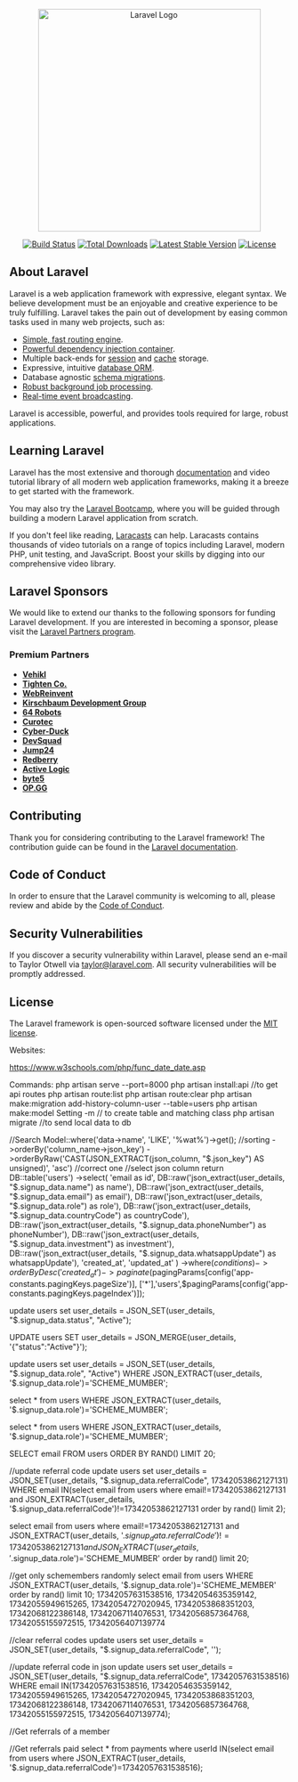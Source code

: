 <p align="center"><a href="https://laravel.com" target="_blank"><img src="https://raw.githubusercontent.com/laravel/art/master/logo-lockup/5%20SVG/2%20CMYK/1%20Full%20Color/laravel-logolockup-cmyk-red.svg" width="400" alt="Laravel Logo"></a></p>

<p align="center">
<a href="https://github.com/laravel/framework/actions"><img src="https://github.com/laravel/framework/workflows/tests/badge.svg" alt="Build Status"></a>
<a href="https://packagist.org/packages/laravel/framework"><img src="https://img.shields.io/packagist/dt/laravel/framework" alt="Total Downloads"></a>
<a href="https://packagist.org/packages/laravel/framework"><img src="https://img.shields.io/packagist/v/laravel/framework" alt="Latest Stable Version"></a>
<a href="https://packagist.org/packages/laravel/framework"><img src="https://img.shields.io/packagist/l/laravel/framework" alt="License"></a>
</p>

## About Laravel

Laravel is a web application framework with expressive, elegant syntax. We believe development must be an enjoyable and creative experience to be truly fulfilling. Laravel takes the pain out of development by easing common tasks used in many web projects, such as:

-   [Simple, fast routing engine](https://laravel.com/docs/routing).
-   [Powerful dependency injection container](https://laravel.com/docs/container).
-   Multiple back-ends for [session](https://laravel.com/docs/session) and [cache](https://laravel.com/docs/cache) storage.
-   Expressive, intuitive [database ORM](https://laravel.com/docs/eloquent).
-   Database agnostic [schema migrations](https://laravel.com/docs/migrations).
-   [Robust background job processing](https://laravel.com/docs/queues).
-   [Real-time event broadcasting](https://laravel.com/docs/broadcasting).

Laravel is accessible, powerful, and provides tools required for large, robust applications.

## Learning Laravel

Laravel has the most extensive and thorough [documentation](https://laravel.com/docs) and video tutorial library of all modern web application frameworks, making it a breeze to get started with the framework.

You may also try the [Laravel Bootcamp](https://bootcamp.laravel.com), where you will be guided through building a modern Laravel application from scratch.

If you don't feel like reading, [Laracasts](https://laracasts.com) can help. Laracasts contains thousands of video tutorials on a range of topics including Laravel, modern PHP, unit testing, and JavaScript. Boost your skills by digging into our comprehensive video library.

## Laravel Sponsors

We would like to extend our thanks to the following sponsors for funding Laravel development. If you are interested in becoming a sponsor, please visit the [Laravel Partners program](https://partners.laravel.com).

### Premium Partners

-   **[Vehikl](https://vehikl.com/)**
-   **[Tighten Co.](https://tighten.co)**
-   **[WebReinvent](https://webreinvent.com/)**
-   **[Kirschbaum Development Group](https://kirschbaumdevelopment.com)**
-   **[64 Robots](https://64robots.com)**
-   **[Curotec](https://www.curotec.com/services/technologies/laravel/)**
-   **[Cyber-Duck](https://cyber-duck.co.uk)**
-   **[DevSquad](https://devsquad.com/hire-laravel-developers)**
-   **[Jump24](https://jump24.co.uk)**
-   **[Redberry](https://redberry.international/laravel/)**
-   **[Active Logic](https://activelogic.com)**
-   **[byte5](https://byte5.de)**
-   **[OP.GG](https://op.gg)**

## Contributing

Thank you for considering contributing to the Laravel framework! The contribution guide can be found in the [Laravel documentation](https://laravel.com/docs/contributions).

## Code of Conduct

In order to ensure that the Laravel community is welcoming to all, please review and abide by the [Code of Conduct](https://laravel.com/docs/contributions#code-of-conduct).

## Security Vulnerabilities

If you discover a security vulnerability within Laravel, please send an e-mail to Taylor Otwell via [taylor@laravel.com](mailto:taylor@laravel.com). All security vulnerabilities will be promptly addressed.

## License

The Laravel framework is open-sourced software licensed under the [MIT license](https://opensource.org/licenses/MIT).

Websites:

https://www.w3schools.com/php/func_date_date.asp

Commands:
php artisan serve --port=8000
php artisan install:api //to get api routes
php artisan route:list
php artisan route:clear
php artisan make:migration add-history-column-user --table=users
php artisan make:model Setting -m // to create table and matching class
php artisan migrate //to send local data to db

//Search
Model::where('data->name', 'LIKE', '%wat%')->get();
//sorting
->orderBy('column_name->json_key')
->orderByRaw('CAST(JSON_EXTRACT(json_column, "$.json_key") AS unsigned)', 'asc') //correct one
//select json column
 return DB::table('users')
                ->select(
                    'email as id',
                    DB::raw('json_extract(user_details, "$.signup_data.name") as name'),
DB::raw('json_extract(user_details, "$.signup_data.email") as email'),
                    DB::raw('json_extract(user_details, "$.signup_data.role") as role'),
DB::raw('json_extract(user_details, "$.signup_data.countryCode") as countryCode'),
                    DB::raw('json_extract(user_details, "$.signup_data.phoneNumber") as phoneNumber'),
DB::raw('json_extract(user_details, "$.signup_data.investment") as investment'),
                    DB::raw('json_extract(user_details, "$.signup_data.whatsappUpdate") as whatsappUpdate'),
'created_at',
'updated_at'
)
->where($conditions)->orderByDesc('created_at')->paginate($pagingParams[config('app-constants.pagingKeys.pageSize')],
['*'],'users',$pagingParams[config('app-constants.pagingKeys.pageIndex')]);

update users set user_details = JSON_SET(user_details, "$.signup_data.status", "Active");

UPDATE users SET user_details = JSON_MERGE(user_details, '{"status":"Active"}');

update users set user_details = JSON_SET(user_details, "$.signup_data.role", "Active") WHERE JSON_EXTRACT(user_details, '$.signup_data.role')='SCHEME_MUMBER';

select \* from users WHERE JSON_EXTRACT(user_details, '$.signup_data.role')='SCHEME_MUMBER';

select \* from users WHERE JSON_EXTRACT(user_details, '$.signup_data.role')='SCHEME_MUMBER';

SELECT email FROM users ORDER BY RAND() LIMIT 20;

//update referral code
update users set user_details = JSON_SET(user_details, "$.signup_data.referralCode", 17342053862127131) WHERE email IN(select email from users where email!=17342053862127131 and JSON_EXTRACT(user_details, '$.signup_data.referralCode')!=17342053862127131 order by rand() limit 2);

select email from users where email!=17342053862127131 and JSON_EXTRACT(user_details, '$.signup_data.referralCode')!=17342053862127131 and JSON_EXTRACT(user_details, '$.signup_data.role')='SCHEME_MUMBER' order by rand() limit 20;

//get only schemembers randomly
select email from users WHERE JSON_EXTRACT(user_details, '$.signup_data.role')='SCHEME_MEMBER' order by rand() limit 10;
17342057631538516,
17342054635359142,
17342055949615265,
17342054727020945,
17342053868351203,
17342068122386148,
17342067114076531,
17342056857364768,
17342055155972515,
17342056407139774

//clear referral codes
update users set user_details = JSON_SET(user_details, "$.signup_data.referralCode", '');

//update referral code in json
update users set user_details = JSON_SET(user_details, "$.signup_data.referralCode", 17342057631538516) WHERE email IN(17342057631538516,
17342054635359142,
17342055949615265,
17342054727020945,
17342053868351203,
17342068122386148,
17342067114076531,
17342056857364768,
17342055155972515,
17342056407139774);

//Get referrals of a member

//Get referrals paid
select \* from payments where userId IN(select email from users where JSON_EXTRACT(user_details, '$.signup_data.referralCode')=17342057631538516);
